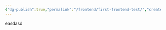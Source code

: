 ```yaml
---
{"dg-publish":true,"permalink":"/frontend/first-frontend-test/","created":"2024-01-15T14:18:10.008+08:00","updated":"2024-01-15T14:20:05.803+08:00"}
---
```



easdasd